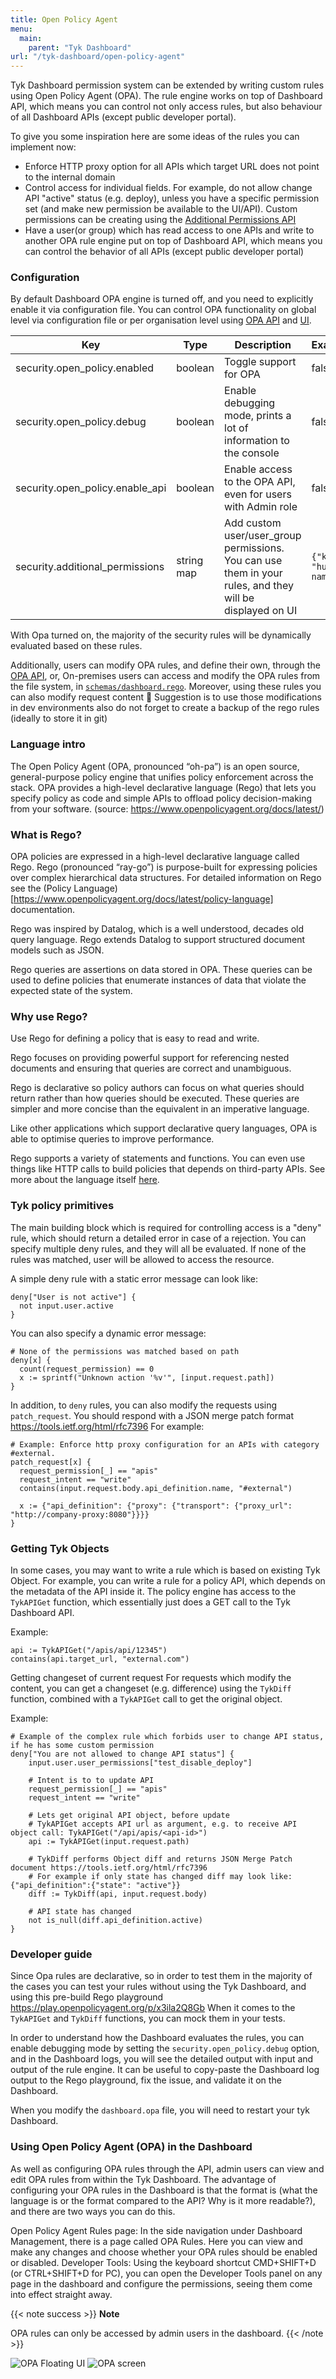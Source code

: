 ```yaml
---
title: Open Policy Agent
menu:
  main:
    parent: "Tyk Dashboard"
url: "/tyk-dashboard/open-policy-agent"
---
```


Tyk Dashboard permission system can be extended by writing custom rules using Open Policy Agent (OPA). The rule engine works on top of Dashboard API, which means you can control not only access rules, but also behaviour of all Dashboard APIs (except public developer portal).

To give you some inspiration here are some ideas of the rules you can implement now:

* Enforce HTTP proxy option for all APIs which target URL does not point to the internal domain
* Control access for individual fields. For example, do not allow change API "active" status (e.g. deploy), unless you have a specific permission set (and make new permission be available to the UI/API). Custom permissions can be creating using the [Additional Permissions API](/docs/tyk-dashboard-api/org/permissions/)
* Have a user(or group) which has read access to one APIs and write to another
OPA rule engine put on top of Dashboard API, which means you can control the behavior of all APIs (except public developer portal)

### Configuration

By default Dashboard OPA engine is turned off, and you need to explicitly enable it via configuration file.
You can control OPA functionality on global level via configuration file or per organisation level using [OPA API](/docs/tyk-dashboard-api/org/permissions/) and [UI](#using-open-policy-agent-(opa)-in-the-dashboard).

| Key                             | Type       | Description                                                                                              | Example                 |
| -------------------------------------- | ---------- | -------------------------------------------------------------------------------------------------------- | ----------------------- |
| security.open_policy.enabled           | boolean    | Toggle support for OPA                                                                            | false                   |
| security.open_policy.debug             | boolean    | Enable debugging mode, prints a lot of information to the console                                        | false                   |
| security.open_policy.enable_api        | boolean    | Enable access to the OPA API, even for users with Admin role                                           | false
| security.additional_permissions        | string map | Add custom user/user_group permissions. You can use them in your rules, and they will be displayed on UI | `{"key": "human name"}` |


With Opa turned on, the majority of the security rules will be dynamically evaluated based on these rules.

Additionally, users can modify OPA rules, and define their own, through the [OPA API](/docs/tyk-dashboard-api/org/permissions/), or, On-premises users can access and modify the OPA rules from the file system, in [`schemas/dashboard.rego`](/docs/tyk-dashboard/opa-rules).
Moreover, using these rules you can also modify request content 🚀
Suggestion is to use those modifications in dev environments also do not forget to create a backup of the rego rules (ideally to store it in git)

### Language intro
The Open Policy Agent (OPA, pronounced “oh-pa”) is an open source, general-purpose policy engine that unifies policy enforcement across the stack. OPA provides a high-level declarative language (Rego) that lets you specify policy as code and simple APIs to offload policy decision-making from your software. (source: https://www.openpolicyagent.org/docs/latest/)

### What is Rego?
OPA policies are expressed in a high-level declarative language called Rego. Rego (pronounced “ray-go”) is purpose-built for expressing policies over complex hierarchical data structures. For detailed information on Rego see the (Policy Language)[https://www.openpolicyagent.org/docs/latest/policy-language] documentation.

Rego was inspired by Datalog, which is a well understood, decades old query language. Rego extends Datalog to support structured document models such as JSON.

Rego queries are assertions on data stored in OPA. These queries can be used to define policies that enumerate instances of data that violate the expected state of the system.


### Why use Rego?
Use Rego for defining a policy that is easy to read and write.

Rego focuses on providing powerful support for referencing nested documents and ensuring that queries are correct and unambiguous.

Rego is declarative so policy authors can focus on what queries should return rather than how queries should be executed. These queries are simpler and more concise than the equivalent in an imperative language.

Like other applications which support declarative query languages, OPA is able to optimise queries to improve performance.

Rego supports a variety of statements and functions. You can even use things like HTTP calls to build policies that depends on third-party APIs.
See more about the language itself [here](https://www.openpolicyagent.org/docs/latest/policy-language/).


### Tyk policy primitives
The main building block which is required for controlling access is a "deny" rule, which should return a detailed error in case of a rejection. You can specify multiple deny rules, and they will all be evaluated. If none of the rules was matched, user will be allowed to access the resource.

A simple deny rule with a static error message can look like:

```
deny["User is not active"] {
  not input.user.active
}
```

You can also specify a dynamic error message:

```
# None of the permissions was matched based on path
deny[x] {
  count(request_permission) == 0
  x := sprintf("Unknown action '%v'", [input.request.path])
}
```
In addition, to `deny` rules, you can also modify the requests using `patch_request`.
You should respond with a JSON merge patch format https://tools.ietf.org/html/rfc7396
For example:
```
# Example: Enforce http proxy configuration for an APIs with category #external.
patch_request[x] {
  request_permission[_] == "apis"
  request_intent == "write"
  contains(input.request.body.api_definition.name, "#external")

  x := {"api_definition": {"proxy": {"transport": {"proxy_url": "http://company-proxy:8080"}}}}
}
```


### Getting Tyk Objects
In some cases, you may want to write a rule which is based on existing Tyk Object.
For example, you can write a rule for a policy API, which depends on the metadata of the API inside it.
The policy engine has access to the `TykAPIGet` function, which essentially just does a GET call to the Tyk Dashboard API.

Example:

```
api := TykAPIGet("/apis/api/12345")
contains(api.target_url, "external.com")
```

Getting changeset of current request
For requests which modify the content, you can get a changeset (e.g. difference) using the `TykDiff` function, combined with a `TykAPIGet` call to get the original object. 

Example:

```
# Example of the complex rule which forbids user to change API status, if he has some custom permission
deny["You are not allowed to change API status"] {
	input.user.user_permissions["test_disable_deploy"]

	# Intent is to to update API
	request_permission[_] == "apis"
	request_intent == "write"

	# Lets get original API object, before update
	# TykAPIGet accepts API url as argument, e.g. to receive API object call: TykAPIGet("/api/apis/<api-id>")
	api := TykAPIGet(input.request.path)

	# TykDiff performs Object diff and returns JSON Merge Patch document https://tools.ietf.org/html/rfc7396
	# For example if only state has changed diff may look like: {"api_definition":{"state": "active"}}
	diff := TykDiff(api, input.request.body)

	# API state has changed
	not is_null(diff.api_definition.active)
}
```

### Developer guide
Since Opa rules are declarative, so in order to test them in the majority of the cases you can test your rules without using the Tyk Dashboard, and using this pre-build Rego playground https://play.openpolicyagent.org/p/x3ila2Q8Gb
When it comes to the `TykAPIGet` and `TykDiff` functions, you can mock them in your tests.

In order to understand how the Dashboard evaluates the rules, you can enable debugging mode by setting the `security.open_policy.debug` option, and in the Dashboard logs, you will see the detailed output with input and output of the rule engine. It can be useful to copy-paste the Dashboard log output to the Rego playground, fix the issue, and validate it on the Dashboard.

When you modify the `dashboard.opa` file, you will need to restart your tyk Dashboard.

### Using Open Policy Agent (OPA) in the Dashboard

As well as configuring OPA rules through the API, admin users can view and edit OPA rules from within the Tyk Dashboard. The advantage of configuring your OPA rules in the Dashboard is that the format is (what the language is or the format compared to the API? Why is it more readable?), and there are two ways you can do this.

Open Policy Agent Rules page: In the side navigation under Dashboard Management, there is a page called OPA Rules. Here you can view and make any changes and choose whether your OPA rules should be enabled or disabled. 
Developer Tools: Using the keyboard shortcut CMD+SHIFT+D (or CTRL+SHIFT+D for PC), you can open the Developer Tools panel on any page in the dashboard and configure the permissions, seeing them come into effect straight away.  

{{< note success >}}
**Note**  

OPA rules can only be accessed by admin users in the dashboard.
{{< /note >}}

![OPA Floating UI](/docs/img/2.10/opa-floating.png)
![OPA screen](/docs/img/2.10/opa.png)
